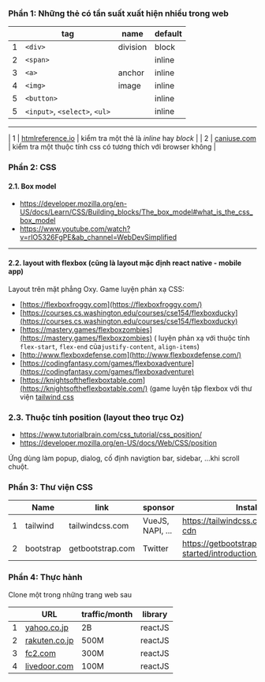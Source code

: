 ### Phần 1: Những thẻ có tần suất xuất hiện nhiều trong web

|     | tag                           | name     | default |
| --- | ----------------------------- | -------- | ------- |
| 1   | `<div>`                       | division | block   |
| 2   | `<span>`                      |          | inline  |
| 3   | `<a>`                         | anchor   | inline  |
| 4   | `<img>`                       | image    | inline  |
| 5   | `<button>`                    |          | inline  |
| 5   | `<input>`, `<select>`, `<ul>` |          | inline  |

---


| 1   | [htmlreference.io](https://htmlreference.io) | kiểm tra một thẻ là _inline_ hay _block_                     |
| 2   | [caniuse.com](https://caniuse.com/)          | kiểm tra một thuộc tính css có tương thích với browser không |

### Phần 2: CSS

#### 2.1. Box model

- https://developer.mozilla.org/en-US/docs/Learn/CSS/Building_blocks/The_box_model#what_is_the_css_box_model
- https://www.youtube.com/watch?v=rIO5326FgPE&ab_channel=WebDevSimplified

---

#### 2.2. layout with flexbox (cũng là layout mặc định react native - mobile app)

Layout trên mặt phẳng Oxy.
Game luyện phản xạ CSS:

- [https://flexboxfroggy.com](https://flexboxfroggy.com/)
- [https://courses.cs.washington.edu/courses/cse154/flexboxducky](https://courses.cs.washington.edu/courses/cse154/flexboxducky)
- [https://mastery.games/flexboxzombies](https://mastery.games/flexboxzombies) ( luyện phản xạ với thuộc tính `flex-start`, `flex-end` của`justify-content`, `align-items`)
- [http://www.flexboxdefense.com](http://www.flexboxdefense.com/)
- [https://codingfantasy.com/games/flexboxadventure](https://codingfantasy.com/games/flexboxadventure)
- [https://knightsoftheflexboxtable.com](https://knightsoftheflexboxtable.com/) (game luyện tập flexbox với thư viện [tailwind css](https://tailwindcss.com/)

### 2.3. Thuộc tính position (layout theo trục Oz)

- https://www.tutorialbrain.com/css_tutorial/css_position/
- https://developer.mozilla.org/en-US/docs/Web/CSS/position

Ứng dùng làm popup, dialog, cố định navigtion bar, sidebar, ...khi scroll chuột.

### Phần 3: Thư viện CSS

|     | Name      | link             | sponsor          | Installation guide                                                        |
| --- | --------- | ---------------- | ---------------- | ------------------------------------------------------------------------- |
| 1   | tailwind  | tailwindcss.com  | VueJS, NAPI, ... | https://tailwindcss.com/docs/installation/play-cdn                        |
| 2   | bootstrap | getbootstrap.com | Twitter          | https://getbootstrap.com/docs/5.3/getting-started/introduction/#cdn-links |

### Phần 4: Thực hành

Clone một trong những trang web sau

|     | URL                                    | traffic/month | library |
| --- | -------------------------------------- | ------------- | ------- |
| 1   | [yahoo.co.jp](https://yahoo.co.jp)     | 2B            | reactJS |
| 2   | [rakuten.co.jp](https://rakuten.co.jp) | 500M          | reactJS |
| 3   | [fc2.com](https://fc2.com)             | 300M          | reactJS |
| 4   | [livedoor.com](https://livedoor.com)   | 100M          | reactJS |

